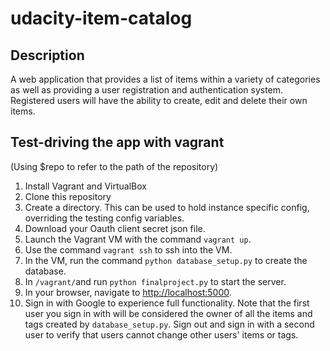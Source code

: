 udacity-item-catalog
=============

Description
-------------
A web application that provides a list of items within a variety of categories as well as providing a user registration and authentication system. Registered users will have the ability to create, edit and delete their own items.

Test-driving the app with vagrant
-------------
(Using $repo to refer to the path of the repository)

1. Install Vagrant and VirtualBox
2. Clone this repository
3. Create a directory. This can be used to hold instance specific config, overriding the testing config variables.
4. Download your Oauth client secret json file.
5. Launch the Vagrant VM with the command `vagrant up`.
6. Use the command `vagrant ssh` to ssh into the VM.
7. In the VM, run the command `python database_setup.py` to create the database.
8. In `/vagrant/`and run `python finalproject.py` to start the server.
9. In your browser, navigate to [http://localhost:5000](http://localhost:5000).
10. Sign in with Google to experience full functionality. Note that the first user you sign in with will be considered the owner of all the items and tags created by `database_setup.py`. Sign out and sign in with a second user to verify that users cannot change other users' items or tags.
